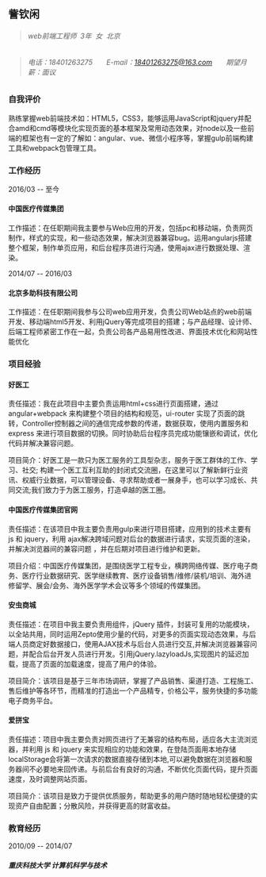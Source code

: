 ## 訾钦闲  
> ###### web前端工程师  3年  女  北京 

> ###### 电话：18401263275　　E-mail：18401263275@163.com　　期望月薪：面议  

### 自我评价
熟练掌握web前端技术如：HTML5，CSS3，能够运用JavaScript和jquery并配合amd和cmd等模块化实现页面的基本框架及常用动态效果，对node以及一些前端的框架也有一定的了解如：angular、vue、微信小程序等，掌握gulp前端构建工具和webpack包管理工具。

### 工作经历

2016/03 -- 至今
#### 中国医疗传媒集团
工作描述：在任职期间我主要参与Web应用的开发，包括pc和移动端，负责网页制作，样式的实现，和一些动态效果，解决浏览器兼容bug。运用angularjs搭建整个框架，制作单页应用，和后台程序员进行沟通，使用ajax进行数据处理、渲染。

2014/07 -- 2016/03
#### 北京多助科技有限公司
工作描述：在任职期间我参与公司web应用开发，负责公司Web站点的web前端开发、移动端html5开发、利用jQuery等完成项目的搭建；与产品经理、设计师、后端工程师紧密工作在一起，负责公司各产品易用性改进、界面技术优化和网站性能优化

### 项目经验

#### 好医工
责任描述：我在此项目中主要负责运用html+css进行页面搭建，通过angular+webpack 来构建整个项目的结构和规范，ui-router 实现了页面的跳转，Controller控制器之间的通信完成参数的传递，数据获取，使用内置服务和 express 来进行项目数据的切换。同时协助后台程序员完成功能镶嵌和调试，优化代码并解决兼容问题。


项目简介：好医工是一款只为医工服务的工具型杂志，服务于医工群体的工作、学习、社交; 构建一个医工互利互助的封闭式交流圈，在这里可以了解新鲜行业资讯、权威行业数据，可以管理设备、寻求帮助或者一展身手，也可以学习成长、共同交流;我们致力于为医工服务，打造卓越的医工圈。

#### 中国医疗传媒集团官网
责任描述：在该项目中我主要负责用gulp来进行项目搭建，应用到的技术主要有 js 和 jquery，利用 ajax解决跨域问题对后台的数据进行请求，实现页面的渲染，并解决浏览器间的兼容问题 ，并在后期对项目进行维护和更新。    </br>

项目介绍：中国医疗传媒集团，是围绕医学工程专业，横跨网络传媒、医疗电子商务、医疗行业数据研究、医学继续教育、医疗设备销售/维修/装机/培训、海外进修留学、展会/会务、海外医学学术会议等多个领域的传媒集团。

#### 安虫商城
责任描述：在项目中我主要负责用组件，jQuery 插件，封装可复用的功能模块，以全站共用，同时运用Zepto使用少量的代码，对更多的页面实现动态效果，与后端人员商定好数据接口，使用AJAX技术与后台人员进行交互,并解决浏览器兼容问题，并配合后台开发人员进行开发。引用jQuery.lazyloadJs,实现图片的延迟加载，提高了页面的加载速度，提高了用户的体验。   </br>

项目简介：该项目是基于三年市场调研，掌握了产品销售、渠道打造、工程施工、售后维护等各环节，而精准的打造出一个产品精专，价格公平，服务快捷的多功能电子商务平台。

#### 爱拼宝
责任描述：项目中我主要负责对网页进行了无兼容的结构布局，适应各大主流浏览器，并利用 js 和 jquery 来实现相应的功能和效果，在登陆页面用本地存储localStorage会将第一次请求的数据直接存储到本地,可以避免数据在浏览器和服务器间不必要地来回传递。与前后台有良好的沟通，不断优化页面代码，提升页面速度，及时调整网站页面。     </br>

项目简介：该项目是致力于提供优质服务，帮助更多的用户随时随地轻松便捷的实现资产自由配置；分散风险，并获得更高的财富收益。 

### 教育经历

2010/09 -- 2014/07  
##### 重庆科技大学   计算机科学与技术 
